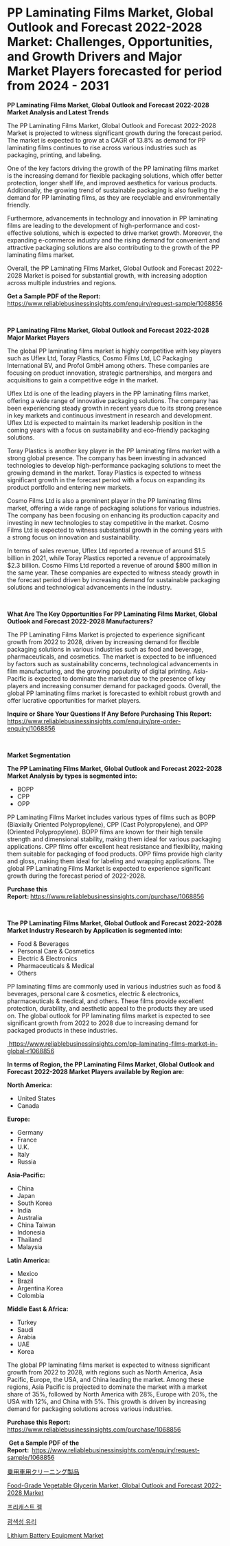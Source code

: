 <p><h1>PP Laminating Films Market, Global Outlook and Forecast 2022-2028 Market: Challenges, Opportunities, and Growth Drivers and Major Market Players forecasted for period from 2024 - 2031</h1></p><p><strong>PP Laminating Films Market, Global Outlook and Forecast 2022-2028 Market Analysis and Latest Trends</strong></p>
<p><p>The PP Laminating Films Market, Global Outlook and Forecast 2022-2028 Market is projected to witness significant growth during the forecast period. The market is expected to grow at a CAGR of 13.8% as demand for PP laminating films continues to rise across various industries such as packaging, printing, and labeling. </p><p>One of the key factors driving the growth of the PP laminating films market is the increasing demand for flexible packaging solutions, which offer better protection, longer shelf life, and improved aesthetics for various products. Additionally, the growing trend of sustainable packaging is also fueling the demand for PP laminating films, as they are recyclable and environmentally friendly.</p><p>Furthermore, advancements in technology and innovation in PP laminating films are leading to the development of high-performance and cost-effective solutions, which is expected to drive market growth. Moreover, the expanding e-commerce industry and the rising demand for convenient and attractive packaging solutions are also contributing to the growth of the PP laminating films market.</p><p>Overall, the PP Laminating Films Market, Global Outlook and Forecast 2022-2028 Market is poised for substantial growth, with increasing adoption across multiple industries and regions.</p></p>
<p><strong>Get a Sample PDF of the Report:&nbsp;</strong> <a href="https://www.reliablebusinessinsights.com/enquiry/request-sample/1068856">https://www.reliablebusinessinsights.com/enquiry/request-sample/1068856</a></p>
<p>&nbsp;</p>
<p><strong>PP Laminating Films Market, Global Outlook and Forecast 2022-2028 Major Market Players</strong></p>
<p><p>The global PP laminating films market is highly competitive with key players such as Uflex Ltd, Toray Plastics, Cosmo Films Ltd, LC Packaging International BV, and Profol GmbH among others. These companies are focusing on product innovation, strategic partnerships, and mergers and acquisitions to gain a competitive edge in the market.</p><p>Uflex Ltd is one of the leading players in the PP laminating films market, offering a wide range of innovative packaging solutions. The company has been experiencing steady growth in recent years due to its strong presence in key markets and continuous investment in research and development. Uflex Ltd is expected to maintain its market leadership position in the coming years with a focus on sustainability and eco-friendly packaging solutions.</p><p>Toray Plastics is another key player in the PP laminating films market with a strong global presence. The company has been investing in advanced technologies to develop high-performance packaging solutions to meet the growing demand in the market. Toray Plastics is expected to witness significant growth in the forecast period with a focus on expanding its product portfolio and entering new markets.</p><p>Cosmo Films Ltd is also a prominent player in the PP laminating films market, offering a wide range of packaging solutions for various industries. The company has been focusing on enhancing its production capacity and investing in new technologies to stay competitive in the market. Cosmo Films Ltd is expected to witness substantial growth in the coming years with a strong focus on innovation and sustainability.</p><p>In terms of sales revenue, Uflex Ltd reported a revenue of around $1.5 billion in 2021, while Toray Plastics reported a revenue of approximately $2.3 billion. Cosmo Films Ltd reported a revenue of around $800 million in the same year. These companies are expected to witness steady growth in the forecast period driven by increasing demand for sustainable packaging solutions and technological advancements in the industry.</p></p>
<p>&nbsp;</p>
<p><strong>What Are The Key Opportunities For PP Laminating Films Market, Global Outlook and Forecast 2022-2028 Manufacturers?</strong></p>
<p><p>The PP Laminating Films Market is projected to experience significant growth from 2022 to 2028, driven by increasing demand for flexible packaging solutions in various industries such as food and beverage, pharmaceuticals, and cosmetics. The market is expected to be influenced by factors such as sustainability concerns, technological advancements in film manufacturing, and the growing popularity of digital printing. Asia-Pacific is expected to dominate the market due to the presence of key players and increasing consumer demand for packaged goods. Overall, the global PP laminating films market is forecasted to exhibit robust growth and offer lucrative opportunities for market players.</p></p>
<p><strong>Inquire or Share Your Questions If Any Before Purchasing This Report:</strong> <a href="https://www.reliablebusinessinsights.com/enquiry/pre-order-enquiry/1068856">https://www.reliablebusinessinsights.com/enquiry/pre-order-enquiry/1068856</a></p>
<p>&nbsp;</p>
<p><strong>Market Segmentation</strong></p>
<p><strong>The PP Laminating Films Market, Global Outlook and Forecast 2022-2028 Market Analysis by types is segmented into:</strong></p>
<p><ul><li>BOPP</li><li>CPP</li><li>OPP</li></ul></p>
<p><p>PP Laminating Films Market includes various types of films such as BOPP (Biaxially Oriented Polypropylene), CPP (Cast Polypropylene), and OPP (Oriented Polypropylene). BOPP films are known for their high tensile strength and dimensional stability, making them ideal for various packaging applications. CPP films offer excellent heat resistance and flexibility, making them suitable for packaging of food products. OPP films provide high clarity and gloss, making them ideal for labeling and wrapping applications. The global PP Laminating Films Market is expected to experience significant growth during the forecast period of 2022-2028.</p></p>
<p><strong>Purchase this Report:&nbsp;</strong><a href="https://www.reliablebusinessinsights.com/purchase/1068856">https://www.reliablebusinessinsights.com/purchase/1068856</a></p>
<p>&nbsp;</p>
<p><strong>The PP Laminating Films Market, Global Outlook and Forecast 2022-2028 Market Industry Research by Application is segmented into:</strong></p>
<p><ul><li>Food & Beverages</li><li>Personal Care & Cosmetics</li><li>Electric & Electronics</li><li>Pharmaceuticals & Medical</li><li>Others</li></ul></p>
<p><p>PP laminating films are commonly used in various industries such as food & beverages, personal care & cosmetics, electric & electronics, pharmaceuticals & medical, and others. These films provide excellent protection, durability, and aesthetic appeal to the products they are used on. The global outlook for PP laminating films market is expected to see significant growth from 2022 to 2028 due to increasing demand for packaged products in these industries.</p></p>
<p><a href="https://www.reliablebusinessinsights.com/pp-laminating-films-market-in-global-r1068856">&nbsp;https://www.reliablebusinessinsights.com/pp-laminating-films-market-in-global-r1068856</a></p>
<p><strong>In terms of Region, the PP Laminating Films Market, Global Outlook and Forecast 2022-2028 Market Players available by Region are:</strong></p>
<p>
    <p> <strong> North America: </strong>
        <ul>
            <li>United States</li>
            <li>Canada</li>
        </ul>
        </p> 
    <p> <strong> Europe: </strong>
        <ul>
            <li>Germany</li>
            <li>France</li>
            <li>U.K.</li>
            <li>Italy</li>
            <li>Russia</li>
        </ul>
        </p> 
    <p> <strong> Asia-Pacific: </strong>
        <ul>
            <li>China</li>
            <li>Japan</li>
            <li>South Korea</li>
            <li>India</li>
            <li>Australia</li>
            <li>China Taiwan</li>
            <li>Indonesia</li>
            <li>Thailand</li>
            <li>Malaysia</li>
        </ul>
        </p> 
    <p> <strong> Latin America: </strong>
        <ul>
            <li>Mexico</li>
            <li>Brazil</li>
            <li>Argentina Korea</li>
            <li>Colombia</li>
        </ul>
        </p> 
    <p> <strong> Middle East & Africa: </strong>
        <ul>
            <li>Turkey</li>
            <li>Saudi</li>
            <li>Arabia</li>
            <li>UAE</li>
            <li>Korea</li>
        </ul>
    </p>
    </p>
<p><p>The global PP laminating films market is expected to witness significant growth from 2022 to 2028, with regions such as North America, Asia Pacific, Europe, the USA, and China leading the market. Among these regions, Asia Pacific is projected to dominate the market with a market share of 35%, followed by North America with 28%, Europe with 20%, the USA with 12%, and China with 5%. This growth is driven by increasing demand for packaging solutions across various industries.</p></p>
<p><strong>Purchase this Report: </strong><a href="https://www.reliablebusinessinsights.com/purchase/1068856">https://www.reliablebusinessinsights.com/purchase/1068856</a></p>
<p>&nbsp;<strong>Get a Sample PDF of the Report:&nbsp;&nbsp;</strong><a href="https://www.reliablebusinessinsights.com/enquiry/request-sample/1068856">https://www.reliablebusinessinsights.com/enquiry/request-sample/1068856</a></p>
<p><strong></strong></p>
<p><p><a href="https://github.com/dzy793153605/Market-Research-Report-List-2/blob/main/254856085577.md">乗用車用クリーニング製品</a></p><p><a href="https://github.com/Sarissaschmalingtr6fz2739/Market-Research-Report-List-2/blob/main/food-grade-vegetable-glycerin-market-global-outlook-and-forecast-2022-2028-market.md">Food-Grade Vegetable Glycerin Market, Global Outlook and Forecast 2022-2028 Market</a></p><p><a href="https://github.com/WilburKihn5676/Market-Research-Report-List-1/blob/main/505671479226.md">프리캐스트 젤</a></p><p><a href="https://github.com/vseigx30c9a1j/Market-Research-Report-List-2/blob/main/908509879225.md">광색성 유리</a></p><p><a href="https://www.linkedin.com/pulse/lithium-battery-equipment-market-size-cagr-trends-2024-2030-unvre">Lithium Battery Equipment Market</a></p></p>